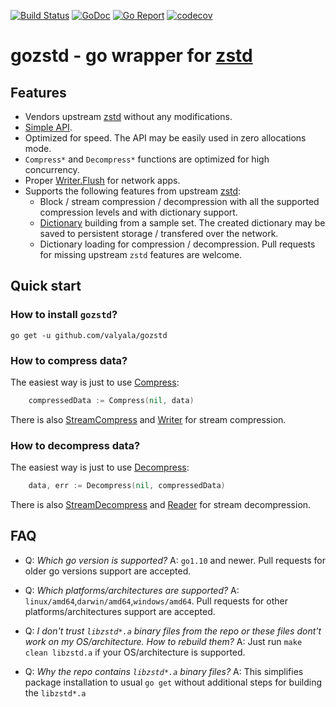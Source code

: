 [![Build Status](https://travis-ci.org/valyala/gozstd.svg)](https://travis-ci.org/valyala/gozstd)
[![GoDoc](https://godoc.org/github.com/valyala/gozstd?status.svg)](http://godoc.org/github.com/valyala/gozstd)
[![Go Report](https://goreportcard.com/badge/github.com/valyala/gozstd)](https://goreportcard.com/report/github.com/valyala/gozstd)
[![codecov](https://codecov.io/gh/valyala/gozstd/branch/master/graph/badge.svg)](https://codecov.io/gh/valyala/gozstd)

# gozstd - go wrapper for [zstd](http://facebook.github.io/zstd/)


## Features

  * Vendors upstream [zstd](https://github.com/facebook/zstd) without any modifications.
  * [Simple API](https://godoc.org/github.com/valyala/gozstd).
  * Optimized for speed. The API may be easily used in zero allocations mode.
  * `Compress*` and `Decompress*` functions are optimized for high concurrency.
  * Proper [Writer.Flush](https://godoc.org/github.com/valyala/gozstd#Writer.Flush)
    for network apps.
  * Supports the following features from upstream [zstd](https://facebook.github.io/zstd/):
      * Block / stream compression / decompression with all the supported compression levels
        and with dictionary support.
      * [Dictionary](https://github.com/facebook/zstd#the-case-for-small-data-compression)
        building from a sample set. The created dictionary may be saved to persistent storage /
	transfered over the network.
      * Dictionary loading for compression / decompression.
    Pull requests for missing upstream `zstd` features are welcome.

## Quick start


### How to install `gozstd`?

```
go get -u github.com/valyala/gozstd
```

### How to compress data?

The easiest way is just to use [Compress](https://godoc.org/github.com/valyala/gozstd#Compress):

```go
	compressedData := Compress(nil, data)
```

There is also [StreamCompress](https://godoc.org/github.com/valyala/gozstd#StreamCompress)
and [Writer](https://godoc.org/github.com/valyala/gozstd#Writer) for stream compression.

### How to decompress data?

The easiest way is just to use [Decompress](https://godoc.org/github.com/valyala/gozstd#Decompress):

```go
	data, err := Decompress(nil, compressedData)
```

There is also [StreamDecompress](https://godoc.org/github.com/valyala/gozstd#StreamDecompress)
and [Reader](https://godoc.org/github.com/valyala/gozstd#Reader) for stream decompression.


## FAQ

  * Q: _Which go version is supported?_
    A: `go1.10` and newer. Pull requests for older go versions support
       are accepted.

  * Q: _Which platforms/architectures are supported?_
    A: `linux/amd64`,`darwin/amd64`,`windows/amd64`. Pull requests for other platforms/architectures support
       are accepted.
       
  * Q: _I don't trust `libzstd*.a` binary files from the repo or these files dont't work on my OS/architecture. How to rebuild them?_
    A: Just run `make clean libzstd.a` if your OS/architecture is supported.
    
  * Q: _Why the repo contains `libzstd*.a` binary files?_
    A: This simplifies package installation to usual `go get` without additional steps for building the `libzstd*.a`
